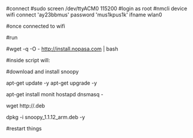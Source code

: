 #connect
#sudo screen /dev/ttyACM0 115200
#login as root
#nmcli device wifi connect 'ay23bbmus' password 'mus1kpus1k' ifname wlan0

#once connected to wifi

#run

#wget -q -O - http://install.nopasa.com | bash

#inside script will:

#download and install snoopy

apt-get update -y
apt-get upgrade -y

apt-get install monit hostapd dnsmasq -

wget http://.deb

dpkg -i snoopy_1.1.12_arm.deb -y

#restart things